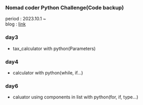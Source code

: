 ### Nomad coder Python Challenge(Code backup)<br>
period : 2023.10.1 ~<br>
blog : [link](https://suhyeokdevlog.tistory.com/category/%EA%B0%9C%EB%B0%9C%20%EA%B3%B5%EB%B6%80/python)

### day3
* tax_calculator with python(Parameters)
### day4
* calculator with python(while, if...)
### day6
* caluator using components in list with python(for, if, type...)